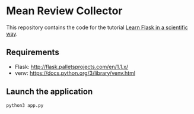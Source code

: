 # Mean Review Collector

This repository contains the code for the tutorial [Learn Flask in a scientific way](https://medium.com/@neohao/learn-flask-in-a-scientific-way-baf4d8055f6e).

## Requirements

* Flask: http://flask.palletsprojects.com/en/1.1.x/
* venv: https://docs.python.org/3/library/venv.html

## Launch the application

```
python3 app.py
```
